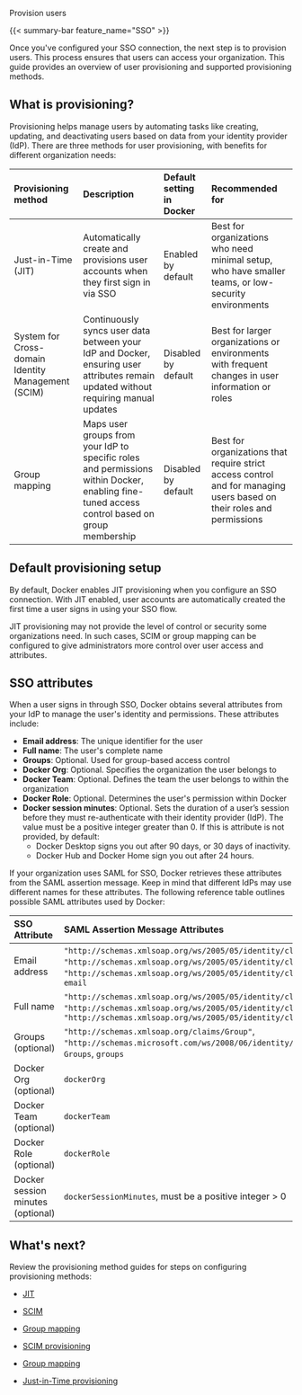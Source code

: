 Provision users


{{< summary-bar feature_name="SSO" >}}

Once you've configured your SSO connection, the next step is to provision users. This process ensures that users can access your organization.
This guide provides an overview of user provisioning and supported provisioning methods.

## What is provisioning?

Provisioning helps manage users by automating tasks like creating, updating, and deactivating users based
on data from your identity provider (IdP). There are three methods for user provisioning, with benefits for
different organization needs:

| Provisioning method | Description | Default setting in Docker | Recommended for |
| :--- | :--- | :------------- | :--- |
| Just-in-Time (JIT) | Automatically create and provisions user accounts when they first sign in via SSO | Enabled by default | Best for organizations who need minimal setup, who have smaller teams, or low-security environments |
| System for Cross-domain Identity Management (SCIM) | Continuously syncs user data between your IdP and Docker, ensuring user attributes remain updated without requiring manual updates | Disabled by default | Best for larger organizations or environments with frequent changes in user information or roles |
| Group mapping | Maps user groups from your IdP to specific roles and permissions within Docker, enabling fine-tuned access control based on group membership | Disabled by default | Best for organizations that require strict access control and for managing users based on their roles and permissions |

## Default provisioning setup

By default, Docker enables JIT provisioning when you configure an SSO connection. With JIT enabled, user accounts are automatically created the first time a user signs in using your SSO flow.

JIT provisioning may not provide the level of control or security some organizations need. In such cases, SCIM or group mapping can be configured to give administrators more control over user access and attributes.

## SSO attributes

When a user signs in through SSO, Docker obtains several attributes from your IdP to manage the user's identity and permissions. These attributes include:
- **Email address**: The unique identifier for the user
- **Full name**: The user's complete name
- **Groups**: Optional. Used for group-based access control
- **Docker Org**: Optional. Specifies the organization the user belongs to
- **Docker Team**: Optional. Defines the team the user belongs to within the organization
- **Docker Role**: Optional. Determines the user's permission within Docker
- **Docker session minutes**: Optional. Sets the duration of a user’s session before they must re-authenticate with their identity provider (IdP). The value must be a positive integer greater than 0.
If this is attribute is not provided, by default:
    - Docker Desktop signs you out after 90 days, or 30 days of inactivity.
    - Docker Hub and Docker Home sign you out after 24 hours.

If your organization uses SAML for SSO, Docker retrieves these attributes from the SAML assertion message. Keep in mind that different IdPs may use different names for these attributes. The following reference table outlines possible SAML attributes used by Docker:

| SSO Attribute	| SAML Assertion Message Attributes |
| :--- | :--- |
| Email address |	`"http://schemas.xmlsoap.org/ws/2005/05/identity/claims/nameidentifier"`, `"http://schemas.xmlsoap.org/ws/2005/05/identity/claims/upn"`, `"http://schemas.xmlsoap.org/ws/2005/05/identity/claims/emailaddress"`, `email` |
| Full name	| `"http://schemas.xmlsoap.org/ws/2005/05/identity/claims/name"`, `name`, `"http://schemas.xmlsoap.org/ws/2005/05/identity/claims/givenname"`, `"http://schemas.xmlsoap.org/ws/2005/05/identity/claims/surname"` |
| Groups (optional) |	`"http://schemas.xmlsoap.org/claims/Group"`, `"http://schemas.microsoft.com/ws/2008/06/identity/claims/groups"`, `Groups`, `groups` |
| Docker Org (optional)	| `dockerOrg` |
| Docker Team (optional) |	`dockerTeam` |
| Docker Role (optional) |	`dockerRole` |
| Docker session minutes (optional) | `dockerSessionMinutes`, must be a positive integer > 0 |

## What's next?

Review the provisioning method guides for steps on configuring provisioning methods:
- [JIT](/manuals/security/for-admins/provisioning/just-in-time.md)
- [SCIM](/manuals/security/for-admins/provisioning/scim.md)
- [Group mapping](/manuals/security/for-admins/provisioning/group-mapping.md)


- [SCIM provisioning](https://docs.docker.com/security/for-admins/provisioning/scim/)

- [Group mapping](https://docs.docker.com/security/for-admins/provisioning/group-mapping/)

- [Just-in-Time provisioning](https://docs.docker.com/security/for-admins/provisioning/just-in-time/)
